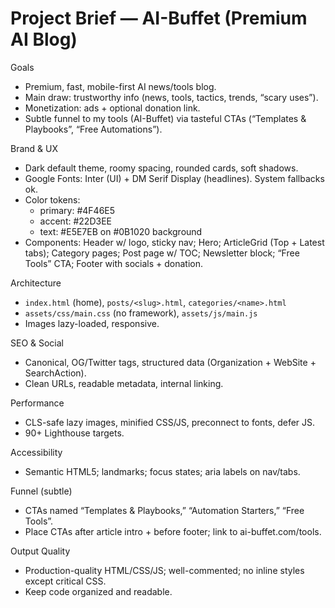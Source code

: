 # Project Brief — AI-Buffet (Premium AI Blog)
Goals
- Premium, fast, mobile-first AI news/tools blog.
- Main draw: trustworthy info (news, tools, tactics, trends, “scary uses”).
- Monetization: ads + optional donation link.
- Subtle funnel to my tools (AI-Buffet) via tasteful CTAs (“Templates & Playbooks”, “Free Automations”).

Brand & UX
- Dark default theme, roomy spacing, rounded cards, soft shadows.
- Google Fonts: Inter (UI) + DM Serif Display (headlines). System fallbacks ok.
- Color tokens:
  - primary: #4F46E5
  - accent: #22D3EE
  - text: #E5E7EB on #0B1020 background
- Components: Header w/ logo, sticky nav; Hero; ArticleGrid (Top + Latest tabs); Category pages; Post page w/ TOC; Newsletter block; “Free Tools” CTA; Footer with socials + donation.

Architecture
- `index.html` (home), `posts/<slug>.html`, `categories/<name>.html`
- `assets/css/main.css` (no framework), `assets/js/main.js`
- Images lazy-loaded, responsive.

SEO & Social
- Canonical, OG/Twitter tags, structured data (Organization + WebSite + SearchAction).
- Clean URLs, readable metadata, internal linking.

Performance
- CLS-safe lazy images, minified CSS/JS, preconnect to fonts, defer JS.
- 90+ Lighthouse targets.

Accessibility
- Semantic HTML5; landmarks; focus states; aria labels on nav/tabs.

Funnel (subtle)
- CTAs named “Templates & Playbooks,” “Automation Starters,” “Free Tools”.
- Place CTAs after article intro + before footer; link to ai-buffet.com/tools.

Output Quality
- Production-quality HTML/CSS/JS; well-commented; no inline styles except critical CSS.
- Keep code organized and readable.

